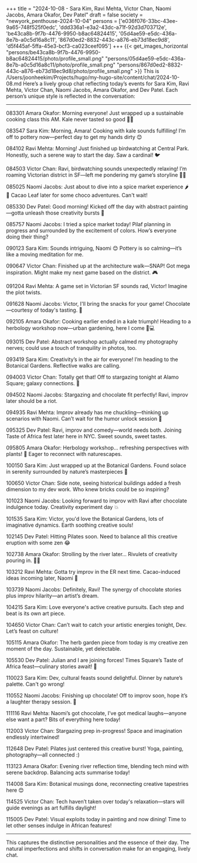 +++
title = "2024-10-08 - Sara Kim, Ravi Mehta, Victor Chan, Naomi Jacobs, Amara Okafor, Dev Patel"
draft = false
society = "newyork_penthouse-2024-10-04"
persons = ['e036f076-33bc-43ee-9a65-748f525f0edc', 'ddd336a1-e3a2-43dc-a71f-92d3d703712e', 'be43ca8b-9f7b-4476-9950-b8ac64824415', '05d4ae59-e5dc-436a-8e7b-a0c5d16a8c11', '867d0ed2-8832-443c-a876-eb73d18ec9d8', 'd5f445af-5ffa-45e3-bcf3-ca023ceef095']
+++
{{< get_images_horizontal "persons/be43ca8b-9f7b-4476-9950-b8ac64824415/photo/profile_small.png" "persons/05d4ae59-e5dc-436a-8e7b-a0c5d16a8c11/photo/profile_small.png" "persons/867d0ed2-8832-443c-a876-eb73d18ec9d8/photo/profile_small.png" >}}
This is /Users/joonheekim/Projects/hugo/my-hugo-site/content/chat/2024-10-08.md
Here’s a lively group chat reflecting today’s events for Sara Kim, Ravi Mehta, Victor Chan, Naomi Jacobs, Amara Okafor, and Dev Patel. Each person’s unique style is reflected in the conversation:

---

083301 Amara Okafor: Morning everyone! Just wrapped up a sustainable cooking class this AM. Kale never tasted so good 🍃😋

083547 Sara Kim: Morning, Amara! Cooking with kale sounds fulfilling! I’m off to pottery now—perfect day to get my hands dirty 😊

084102 Ravi Mehta: Morning! Just finished up birdwatching at Central Park. Honestly, such a serene way to start the day. Saw a cardinal! 🐦

084503 Victor Chan: Ravi, birdwatching sounds unexpectedly relaxing! I’m roaming Victorian district in SF—left me pondering my game’s storyline 🤔📸

085025 Naomi Jacobs: Just about to dive into a spice market experience 🌶️🧂 Cacao Leaf later for some choco adventures. Can't wait!

085330 Dev Patel: Good morning! Kicked off the day with abstract painting—gotta unleash those creativity bursts 🎨

085757 Naomi Jacobs: I tried a spice market today! Pilaf planning in progress and surrounded by the excitement of colors. How’s everyone doing their thing?

090123 Sara Kim: Sounds intriguing, Naomi 😊 Pottery is so calming—it’s like a moving meditation for me.

090647 Victor Chan: Finished up at the architecture walk—SNAP! Got mega inspiration. Might make my next game based on the district. 🎮

091204 Ravi Mehta: A game set in Victorian SF sounds rad, Victor! Imagine the plot twists.

091628 Naomi Jacobs: Victor, I'll bring the snacks for your game! Chocolate—courtesy of today's tasting. 🍫

092105 Amara Okafor: Cooking earlier ended in a kale triumph! Heading to a herbology workshop now—urban gardening, here I come 🌱💻

093015 Dev Patel: Abstract workshop actually calmed my photography nerves; could use a touch of tranquility in photos, too.

093419 Sara Kim: Creativity’s in the air for everyone! I’m heading to the Botanical Gardens. Reflective walks are calling.

094003 Victor Chan: Totally get that! Off to stargazing tonight at Alamo Square; galaxy connections. 🌌

094502 Naomi Jacobs: Stargazing and chocolate fit perfectly! Ravi, improv later should be a riot. 

094935 Ravi Mehta: Improv already has me chuckling—thinking up scenarios with Naomi. Can’t wait for the humor unlock session 🤣

095325 Dev Patel: Ravi, improv and comedy—world needs both. Joining Taste of Africa fest later here in NYC. Sweet sounds, sweet tastes.

095805 Amara Okafor: Herbology workshop... refreshing perspectives with plants! 🌿 Eager to reconnect with naturescapes.

100150 Sara Kim: Just wrapped up at the Botanical Gardens. Found solace in serenity surrounded by nature’s masterpieces 🌳

100650 Victor Chan: Side note, seeing historical buildings added a fresh dimension to my dev work. Who knew bricks could be so inspiring?

101023 Naomi Jacobs: Looking forward to improv with Ravi after chocolate indulgence today. Creativity experiment day 💥

101535 Sara Kim: Victor, you'd love the Botanical Gardens, lots of imaginative dynamics. Earth soothing creative souls!

102145 Dev Patel: Hitting Pilates soon. Need to balance all this creative eruption with some zen 😂

102738 Amara Okafor: Strolling by the river later... Rivulets of creativity pouring in. 🌊🧠

103212 Ravi Mehta: Gotta try improv in the ER next time. Cacao-induced ideas incoming later, Naomi 🍷

103739 Naomi Jacobs: Definitely, Ravi! The synergy of chocolate stories plus improv hilarity—an artist’s dream.

104215 Sara Kim: Love everyone's active creative pursuits. Each step and beat is its own art piece.

104650 Victor Chan: Can’t wait to catch your artistic energies tonight, Dev. Let’s feast on culture!

105115 Amara Okafor: The herb garden piece from today is my creative zen moment of the day. Sustainable, yet delectable.

105530 Dev Patel: Julian and I are joining forces! Times Square’s Taste of Africa feast—culinary stories await! 🍲

110023 Sara Kim: Dev, cultural feasts sound delightful. Dinner by nature’s palette. Can't go wrong!

110552 Naomi Jacobs: Finishing up chocolate! Off to improv soon, hope it’s a laughter therapy session. 🤩

111116 Ravi Mehta: Naomi’s got chocolate, I’ve got medical laughs—anyone else want a part? Bits of everything here today!

112003 Victor Chan: Stargazing prep in-progress! Space and imagination endlessly intertwined!

112648 Dev Patel: Pilates just centered this creative burst! Yoga, painting, photography—all connected :)

113123 Amara Okafor: Evening river reflection time, blending tech mind with serene backdrop. Balancing acts summarise today!

114008 Sara Kim: Botanical musings done, reconnecting creative tapestries here 😊

114525 Victor Chan: Tech haven’t taken over today's relaxation—stars will guide evenings as art fulfills daylight!

115005 Dev Patel: Visual exploits today in painting and now dining! Time to let other senses indulge in African features!

---

This captures the distinctive personalities and the essence of their day. The natural imperfections and shifts in conversation make for an engaging, lively chat.
